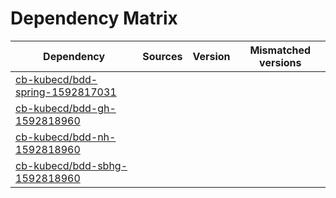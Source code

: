 # Dependency Matrix

Dependency | Sources | Version | Mismatched versions
---------- | ------- | ------- | -------------------
[cb-kubecd/bdd-spring-1592817031](https://github.com/cb-kubecd/bdd-spring-1592817031.git) |  | []() | 
[cb-kubecd/bdd-gh-1592818960](https://github.com/cb-kubecd/bdd-gh-1592818960.git) |  | []() | 
[cb-kubecd/bdd-nh-1592818960](https://github.com/cb-kubecd/bdd-nh-1592818960.git) |  | []() | 
[cb-kubecd/bdd-sbhg-1592818960](https://github.com/cb-kubecd/bdd-sbhg-1592818960.git) |  | []() | 
